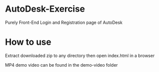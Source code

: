 # AutoDesk-Exercise

Purely Front-End Login and Registration page of AutoDesk 

# How to use

Extract downloaded zip to any directory then open index.html in a browser


MP4 demo video can be found in the demo-video folder
